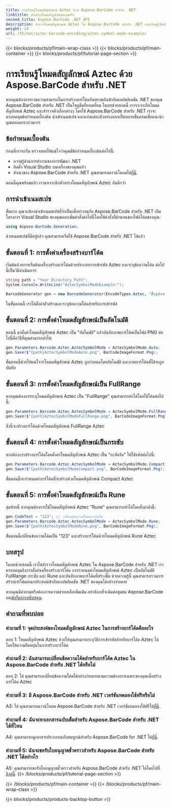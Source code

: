 ```yaml
---
title: การเรียนรู้โหมดสัญลักษณ์ Aztec ด้วย Aspose.BarCode สำหรับ .NET
linktitle: ตัวอย่างโหมดสัญลักษณ์แอซเท็ก
second_title: Aspose.BarCode .NET API
description: สำรวจโหมดสัญลักษณ์ Aztec ใน Aspose.BarCode สำหรับ .NET และเรียนรู้วิธีสร้างบาร์โค้ดอเนกประสงค์ได้อย่างง่ายดาย ทดลองโหมด Auto, FullRange, Compact และ Rune ในบทช่วยสอนที่ครอบคลุมนี้
weight: 14
url: /th/net/aztec-barcode-encoding/aztec-symbol-mode-example/
---
```


{{< blocks/products/pf/main-wrap-class >}}
{{< blocks/products/pf/main-container >}}
{{< blocks/products/pf/tutorial-page-section >}}

# การเรียนรู้โหมดสัญลักษณ์ Aztec ด้วย Aspose.BarCode สำหรับ .NET

หากคุณต้องการรวมความสามารถในการสร้างบาร์โค้ดอันทรงพลังเข้ากับแอปพลิเคชัน .NET ของคุณ Aspose.BarCode สำหรับ .NET เป็นโซลูชันที่ยอดเยี่ยม ในบทช่วยสอนนี้ เราจะเจาะลึกโหมดสัญลักษณ์ Aztec และสำรวจตัวเลือกต่างๆ โดยใช้ Aspose.BarCode สำหรับ .NET เราจะครอบคลุมข้อกำหนดเบื้องต้น นำเข้าเนมสเปซ และแบ่งแต่ละตัวอย่างออกเป็นหลายขั้นตอนเพื่อแนะนำคุณตลอดกระบวนการ

## ข้อกำหนดเบื้องต้น

ก่อนที่เราจะเริ่ม ตรวจสอบให้แน่ใจว่าคุณมีข้อกำหนดเบื้องต้นต่อไปนี้:

- ความรู้ด้านการทำงานของการพัฒนา .NET
- ติดตั้ง Visual Studio บนเครื่องของคุณแล้ว
-  สำเนาของ Aspose.BarCode สำหรับ .NET คุณสามารถดาวน์โหลดได้[ที่นี่](https://releases.aspose.com/barcode/net/).

ตอนนี้คุณพร้อมแล้ว เรามาเจาะลึกตัวอย่างโหมดสัญลักษณ์ Aztec กันดีกว่า

## การนำเข้าเนมสเปซ

ขั้นแรก คุณจะต้องนำเข้าเนมสเปซที่จำเป็นเพื่อทำงานกับ Aspose.BarCode สำหรับ .NET เปิดโครงการ Visual Studio ของคุณและเพิ่มคำสั่งต่อไปนี้โดยใช้คำสั่งที่ด้านบนของไฟล์โค้ดของคุณ:

```csharp
using Aspose.BarCode.Generation;
```

ด้วยเนมสเปซที่มีอยู่แล้ว คุณสามารถเริ่มใช้ Aspose.BarCode สำหรับ .NET ได้แล้ว

## ขั้นตอนที่ 1: การตั้งค่าเครื่องสร้างบาร์โค้ด

เริ่มต้นด้วยการเริ่มต้นเครื่องสร้างบาร์โค้ดด้วยประเภทการเข้ารหัส Aztec และระบุข้อความโค้ด ต่อไปนี้เป็นวิธีดำเนินการ:

```csharp
string path = "Your Directory Path";
System.Console.WriteLine("AztecSymbolModeExample:");

BarcodeGenerator gen = new BarcodeGenerator(EncodeTypes.Aztec, "Åspóse.Barcóde©");
```

ในขั้นตอนนี้ เราได้ตั้งค่าตัวสร้างและระบุข้อความโค้ดสำหรับการเข้ารหัส

## ขั้นตอนที่ 2: การตั้งค่าโหมดสัญลักษณ์เป็นอัตโนมัติ

ตอนนี้ มาตั้งค่าโหมดสัญลักษณ์ Aztec เป็น "อัตโนมัติ" แล้วบันทึกภาพบาร์โค้ดเป็นไฟล์ PNG ต่อไปนี้คือวิธีที่คุณสามารถทำได้:

```csharp
gen.Parameters.Barcode.Aztec.AztecSymbolMode = AztecSymbolMode.Auto;
gen.Save($"{path}AztecSymbolModeAuto.png", BarCodeImageFormat.Png);
```

ขั้นตอนนี้ช่วยให้แน่ใจว่าโหมดสัญลักษณ์ Aztec ถูกกำหนดโดยอัตโนมัติ และภาพบาร์โค้ดที่ได้จะถูกบันทึก

## ขั้นตอนที่ 3: การตั้งค่าโหมดสัญลักษณ์เป็น FullRange

หากคุณต้องการระบุโหมดสัญลักษณ์ Aztec เป็น "FullRange" คุณสามารถทำได้โดยใช้โค้ดต่อไปนี้:

```csharp
gen.Parameters.Barcode.Aztec.AztecSymbolMode = AztecSymbolMode.FullRange;
gen.Save($"{path}AztecSymbolModeFullRange.png", BarCodeImageFormat.Png);
```

สิ่งนี้จะสร้างบาร์โค้ดด้วยโหมดสัญลักษณ์ FullRange Aztec

## ขั้นตอนที่ 4: การตั้งค่าโหมดสัญลักษณ์เป็นกระชับ

หากต้องการสร้างบาร์โค้ดโดยตั้งค่าโหมดสัญลักษณ์ Aztec เป็น "กะทัดรัด" ให้ใช้รหัสต่อไปนี้:

```csharp
gen.Parameters.Barcode.Aztec.AztecSymbolMode = AztecSymbolMode.Compact;
gen.Save($"{path}AztecSymbolModeCompact.png", BarCodeImageFormat.Png);
```

ขั้นตอนนี้จะกำหนดค่าบาร์โค้ดที่จะสร้างด้วยโหมดสัญลักษณ์ Compact Aztec

## ขั้นตอนที่ 5: การตั้งค่าโหมดสัญลักษณ์เป็น Rune

สุดท้ายนี้ หากคุณต้องการใช้โหมดสัญลักษณ์ Aztec "Rune" คุณสามารถทำได้โดยตั้งค่าดังนี้:

```csharp
gen.CodeText = "123"; // เปลี่ยนข้อความโค้ดหากจำเป็น
gen.Parameters.Barcode.Aztec.AztecSymbolMode = AztecSymbolMode.Rune;
gen.Save($"{path}AztecSymbolModeRune.png", BarCodeImageFormat.Png);
```

ขั้นตอนนี้เปลี่ยนข้อความโค้ดเป็น "123" และสร้างบาร์โค้ดด้วยโหมดสัญลักษณ์ Rune Aztec

## บทสรุป

ในบทช่วยสอนนี้ เราได้สำรวจโหมดสัญลักษณ์ Aztec ใน Aspose.BarCode สำหรับ .NET เราครอบคลุมถึงการตั้งค่าเครื่องสร้างบาร์โค้ด การกำหนดค่าโหมดสัญลักษณ์ Aztec เป็นอัตโนมัติ FullRange กระชับ และ Rune และบันทึกภาพบาร์โค้ดที่สร้างขึ้น ด้วยความรู้นี้ คุณสามารถรวมการสร้างบาร์โค้ดอเนกประสงค์เข้ากับแอปพลิเคชัน .NET ของคุณได้อย่างง่ายดาย

 หากคุณมีคำถามหรือต้องการความช่วยเหลือเพิ่มเติม อย่าลังเลที่จะติดต่อชุมชน Aspose.BarCode บน[ฟอรั่มการสนับสนุน](https://forum.aspose.com/c/barcode/13).

## คำถามที่พบบ่อย

### คำถามที่ 1: จุดประสงค์ของโหมดสัญลักษณ์ Aztec ในการสร้างบาร์โค้ดคืออะไร

ตอบ 1: โหมดสัญลักษณ์ Aztec ช่วยให้คุณสามารถระบุวิธีการเข้ารหัสสำหรับบาร์โค้ด Aztec ได้ โดยให้ความยืดหยุ่นในการสร้างบาร์โค้ด

### คำถามที่ 2: ฉันสามารถเปลี่ยนข้อความโค้ดสำหรับบาร์โค้ด Aztec ใน Aspose.BarCode สำหรับ .NET ได้หรือไม่

ตอบ 2: ได้ คุณสามารถเปลี่ยนข้อความโค้ดได้อย่างง่ายดายตามความต้องการเฉพาะของคุณเมื่อสร้างบาร์โค้ด Aztec

### คำถามที่ 3: มี Aspose.BarCode สำหรับ .NET เวอร์ชันทดลองใช้ฟรีหรือไม่

A3: ได้ คุณสามารถดาวน์โหลด Aspose.BarCode สำหรับ .NET เวอร์ชันทดลองใช้ฟรีได้[ที่นี่](https://releases.aspose.com/).

### คำถามที่ 4: ฉันจะหาเอกสารฉบับเต็มสำหรับ Aspose.BarCode สำหรับ .NET ได้ที่ไหน

 A4: คุณสามารถดูเอกสารประกอบฉบับสมบูรณ์สำหรับ Aspose.BarCode for .NET ได้[ที่นี่](https://reference.aspose.com/barcode/net/).

### คำถามที่ 5: ฉันจะขอรับใบอนุญาตชั่วคราวสำหรับ Aspose.BarCode สำหรับ .NET ได้อย่างไร

 A5: คุณสามารถขอรับใบอนุญาตชั่วคราวสำหรับ Aspose.BarCode สำหรับ .NET ได้โดยไปที่[ลิงค์นี้](https://purchase.aspose.com/temporary-license/).
{{< /blocks/products/pf/tutorial-page-section >}}

{{< /blocks/products/pf/main-container >}}
{{< /blocks/products/pf/main-wrap-class >}}

{{< blocks/products/products-backtop-button >}}
